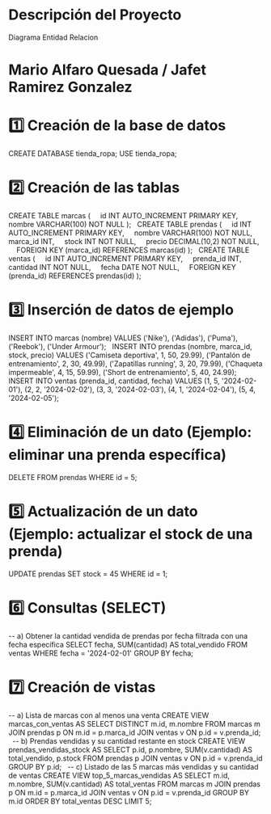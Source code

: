 # Descripción del Proyecto
Diagrama Entidad Relacion
# Mario Alfaro Quesada / Jafet Ramirez Gonzalez


# 1️⃣ Creación de la base de datos

CREATE DATABASE tienda_ropa;
USE tienda_ropa;
 
# 2️⃣ Creación de las tablas
CREATE TABLE marcas (
    id INT AUTO_INCREMENT PRIMARY KEY,
    nombre VARCHAR(100) NOT NULL
);
 
CREATE TABLE prendas (
    id INT AUTO_INCREMENT PRIMARY KEY,
    nombre VARCHAR(100) NOT NULL,
    marca_id INT,
    stock INT NOT NULL,
    precio DECIMAL(10,2) NOT NULL,
    FOREIGN KEY (marca_id) REFERENCES marcas(id)
);
 
CREATE TABLE ventas (
    id INT AUTO_INCREMENT PRIMARY KEY,
    prenda_id INT,
    cantidad INT NOT NULL,
    fecha DATE NOT NULL,
    FOREIGN KEY (prenda_id) REFERENCES prendas(id)
);
 
# 3️⃣ Inserción de datos de ejemplo
INSERT INTO marcas (nombre) VALUES ('Nike'), ('Adidas'), ('Puma'), ('Reebok'), ('Under Armour');
 
INSERT INTO prendas (nombre, marca_id, stock, precio) VALUES
('Camiseta deportiva', 1, 50, 29.99),
('Pantalón de entrenamiento', 2, 30, 49.99),
('Zapatillas running', 3, 20, 79.99),
('Chaqueta impermeable', 4, 15, 59.99),
('Short de entrenamiento', 5, 40, 24.99);
 
INSERT INTO ventas (prenda_id, cantidad, fecha) VALUES
(1, 5, '2024-02-01'),
(2, 2, '2024-02-02'),
(3, 3, '2024-02-03'),
(4, 1, '2024-02-04'),
(5, 4, '2024-02-05');
 
# 4️⃣ Eliminación de un dato (Ejemplo: eliminar una prenda específica)
DELETE FROM prendas WHERE id = 5;
 
# 5️⃣ Actualización de un dato (Ejemplo: actualizar el stock de una prenda)
UPDATE prendas SET stock = 45 WHERE id = 1;
 
# 6️⃣ Consultas (SELECT)
-- a) Obtener la cantidad vendida de prendas por fecha filtrada con una fecha específica
SELECT fecha, SUM(cantidad) AS total_vendido FROM ventas WHERE fecha = '2024-02-01' GROUP BY fecha;
 
# 7️⃣ Creación de vistas
-- a) Lista de marcas con al menos una venta
CREATE VIEW marcas_con_ventas AS
SELECT DISTINCT m.id, m.nombre FROM marcas m
JOIN prendas p ON m.id = p.marca_id
JOIN ventas v ON p.id = v.prenda_id;
 
-- b) Prendas vendidas y su cantidad restante en stock
CREATE VIEW prendas_vendidas_stock AS
SELECT p.id, p.nombre, SUM(v.cantidad) AS total_vendido, p.stock
FROM prendas p
JOIN ventas v ON p.id = v.prenda_id
GROUP BY p.id;
 
-- c) Listado de las 5 marcas más vendidas y su cantidad de ventas
CREATE VIEW top_5_marcas_vendidas AS
SELECT m.id, m.nombre, SUM(v.cantidad) AS total_ventas
FROM marcas m
JOIN prendas p ON m.id = p.marca_id
JOIN ventas v ON p.id = v.prenda_id
GROUP BY m.id
ORDER BY total_ventas DESC
LIMIT 5;
